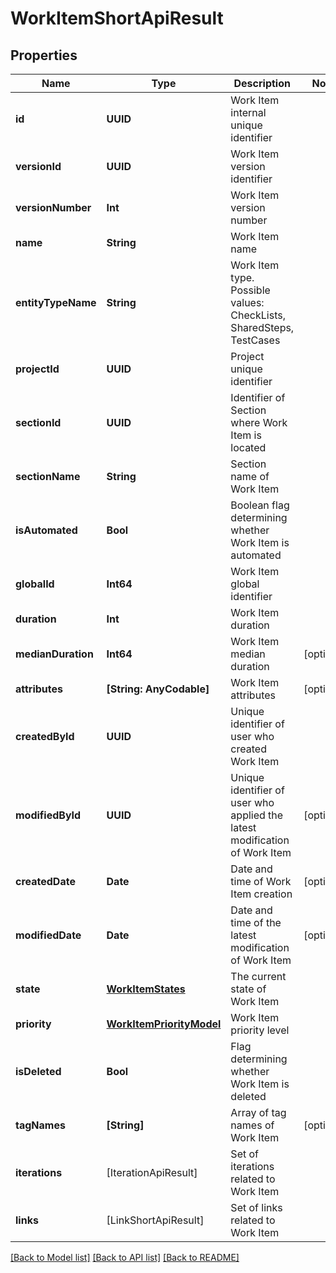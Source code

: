# WorkItemShortApiResult

## Properties
Name | Type | Description | Notes
------------ | ------------- | ------------- | -------------
**id** | **UUID** | Work Item internal unique identifier | 
**versionId** | **UUID** | Work Item version identifier | 
**versionNumber** | **Int** | Work Item version number | 
**name** | **String** | Work Item name | 
**entityTypeName** | **String** | Work Item type. Possible values: CheckLists, SharedSteps, TestCases | 
**projectId** | **UUID** | Project unique identifier | 
**sectionId** | **UUID** | Identifier of Section where Work Item is located | 
**sectionName** | **String** | Section name of Work Item | 
**isAutomated** | **Bool** | Boolean flag determining whether Work Item is automated | 
**globalId** | **Int64** | Work Item global identifier | 
**duration** | **Int** | Work Item duration | 
**medianDuration** | **Int64** | Work Item median duration | [optional] 
**attributes** | **[String: AnyCodable]** | Work Item attributes | [optional] 
**createdById** | **UUID** | Unique identifier of user who created Work Item | 
**modifiedById** | **UUID** | Unique identifier of user who applied the latest modification of Work Item | [optional] 
**createdDate** | **Date** | Date and time of Work Item creation | [optional] 
**modifiedDate** | **Date** | Date and time of the latest modification of Work Item | [optional] 
**state** | [**WorkItemStates**](WorkItemStates.md) | The current state of Work Item | 
**priority** | [**WorkItemPriorityModel**](WorkItemPriorityModel.md) | Work Item priority level | 
**isDeleted** | **Bool** | Flag determining whether Work Item is deleted | 
**tagNames** | **[String]** | Array of tag names of Work Item | [optional] 
**iterations** | [IterationApiResult] | Set of iterations related to Work Item | 
**links** | [LinkShortApiResult] | Set of links related to Work Item | 

[[Back to Model list]](../README.md#documentation-for-models) [[Back to API list]](../README.md#documentation-for-api-endpoints) [[Back to README]](../README.md)


